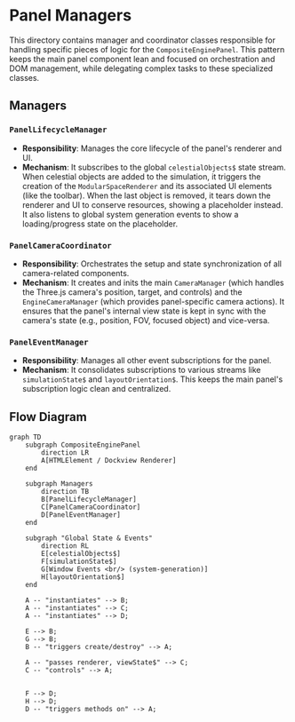 # Panel Managers

This directory contains manager and coordinator classes responsible for handling specific pieces of logic for the `CompositeEnginePanel`. This pattern keeps the main panel component lean and focused on orchestration and DOM management, while delegating complex tasks to these specialized classes.

## Managers

### `PanelLifecycleManager`

- **Responsibility**: Manages the core lifecycle of the panel's renderer and UI.
- **Mechanism**: It subscribes to the global `celestialObjects$` state stream. When celestial objects are added to the simulation, it triggers the creation of the `ModularSpaceRenderer` and its associated UI elements (like the toolbar). When the last object is removed, it tears down the renderer and UI to conserve resources, showing a placeholder instead. It also listens to global system generation events to show a loading/progress state on the placeholder.

### `PanelCameraCoordinator`

- **Responsibility**: Orchestrates the setup and state synchronization of all camera-related components.
- **Mechanism**: It creates and inits the main `CameraManager` (which handles the Three.js camera's position, target, and controls) and the `EngineCameraManager` (which provides panel-specific camera actions). It ensures that the panel's internal view state is kept in sync with the camera's state (e.g., position, FOV, focused object) and vice-versa.

### `PanelEventManager`

- **Responsibility**: Manages all other event subscriptions for the panel.
- **Mechanism**: It consolidates subscriptions to various streams like `simulationState$` and `layoutOrientation$`. This keeps the main panel's subscription logic clean and centralized.

## Flow Diagram

```mermaid
graph TD
    subgraph CompositeEnginePanel
        direction LR
        A[HTMLElement / Dockview Renderer]
    end

    subgraph Managers
        direction TB
        B[PanelLifecycleManager]
        C[PanelCameraCoordinator]
        D[PanelEventManager]
    end

    subgraph "Global State & Events"
        direction RL
        E[celestialObjects$]
        F[simulationState$]
        G[Window Events <br/> (system-generation)]
        H[layoutOrientation$]
    end

    A -- "instantiates" --> B;
    A -- "instantiates" --> C;
    A -- "instantiates" --> D;

    E --> B;
    G --> B;
    B -- "triggers create/destroy" --> A;

    A -- "passes renderer, viewState$" --> C;
    C -- "controls" --> A;


    F --> D;
    H --> D;
    D -- "triggers methods on" --> A;
```

